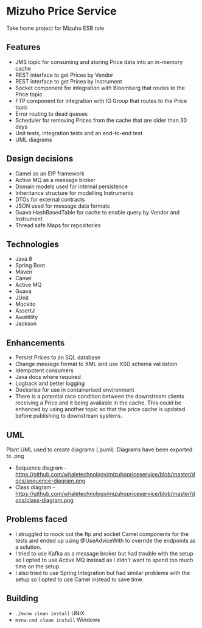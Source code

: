 # Mizuho Price Service

Take home project for Mizuho ESB role

## Features

* JMS topic for consuming and storing Price data into an in-memory cache
* REST interface to get Prices by Vendor
* REST interface to get Prices by Instrument
* Socket component for integration with Bloomberg that routes to the Price topic
* FTP component for integration with IG Group that routes to the Price topic
* Error routing to dead queues
* Scheduler for removing Prices from the cache that are older than 30 days
* Unit tests, integration tests and an end-to-end test
* UML diagrams

## Design decisions

* Camel as an EIP framework
* Active MQ as a message broker
* Domain models used for internal persistence
* Inheritance structure for modelling Instruments
* DTOs for external contracts
* JSON used for message data formats
* Guava HashBasedTable for cache to enable query by Vendor and Instrument
* Thread safe Maps for repositories

## Technologies

* Java 8
* Spring Boot
* Maven
* Camel
* Active MQ
* Guava
* JUnit
* Mockito
* AssertJ
* Awaitility
* Jackson

## Enhancements

* Persist Prices to an SQL database
* Change message format to XML and use XSD schema validation
* Idempotent consumers
* Java docs where required
* Logback and better logging
* Dockerise for use in containerised environment
* There is a potential race condition between the downstream clients receiving a Price and it being available in the cache. This could be enhanced by using another topic so that the price cache is updated before publishing to downstream systems.

## UML

Plant UML used to create diagrams (.puml). Diagrams have been exported to .png

* Sequence diagram - https://github.com/whaletechnology/mizuhopriceservice/blob/master/docs/sequence-diagram.png
* Class diagram - https://github.com/whaletechnology/mizuhopriceservice/blob/master/docs/class-diagram.png

## Problems faced

* I struggled to mock out the ftp and socket Camel components for the tests and ended up using @UseAdviceWith to override the endpoints as a solution.
* I tried to use Kafka as a message broker but had trouble with the setup so I opted to use Active MQ instead as I didn't want to spend too much time on the setup.
* I also tried to use Spring Integration but had similar problems with the setup so I opted to use Camel instead to save time.

## Building

* `./mvnw clean install` UNIX
* `mvnw.cmd clean install` Windows


